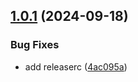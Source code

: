 ## [1.0.1](https://github.com/adobe/rum-proxy/compare/v1.0.0...v1.0.1) (2024-09-18)


### Bug Fixes

* add releaserc ([4ac095a](https://github.com/adobe/rum-proxy/commit/4ac095ae5b3357290e1c46aba8cdf6c5db1fc587))
